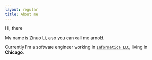 ```yaml
---
layout: regular
title: About me
---
```


Hi, there

My name is Zinuo Li, also you can call me arnold.

Currently I'm a software engineer working in [`Informatica LLC`], living in **Chicago**.

[`Informatica LLC`]: https://www.informatica.com/#fbid=K9c_zH5jojx



